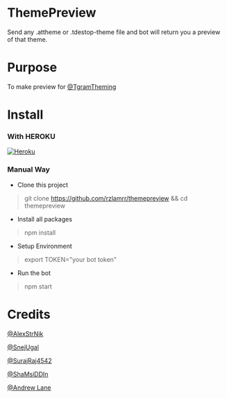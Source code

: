 # ThemePreview

Send any .attheme or .tdestop-theme file and bot will return you a preview of that theme.

# Purpose

To make preview for [@TgramTheming](https://t.me/TgramTheming)

# Install

### With HEROKU
[![Heroku](https://www.herokucdn.com/deploy/button.svg)](https://heroku.com/deploy?template=https://github.com/coderparv/mypixels)

### Manual Way
- Clone this project
 > git clone https://github.com/rzlamrr/themepreview && cd themepreview

- Install all packages
 > npm install

- Setup Environment
 > export TOKEN="your bot token"

- Run the bot
 > npm start

# Credits

[@AlexStrNik](https://github.com/AlexStrNik)

[@SnejUgal](https://github.com/SnejUgal)

[@SurajRaj4542](https://github.com/surajraj4542)

[@ShaMsiDDIn](https://github.com/shamsiddin-abdurakhimov)

[@Andrew Lane](https://github.com/AndrewLaneX)
